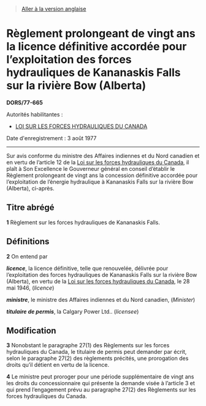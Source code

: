 > [Aller à la version anglaise](/en/Regulations/Statutory%20Orders%20and%20Regulations/77/665.md)

# Règlement prolongeant de vingt ans la licence définitive accordée pour l’exploitation des forces hydrauliques de Kananaskis Falls sur la rivière Bow (Alberta)

**DORS/77-665**

Autorités habilitantes : 
- [LOI SUR LES FORCES HYDRAULIQUES DU CANADA](/fr/Lois/Lois%20révisées%20du%20Canada/W/W-4.md)

Date d'enregistrement : 3 août 1977

----------

Sur avis conforme du ministre des Affaires indiennes et du Nord canadien et en vertu de l’article 12 de la [Loi sur les forces hydrauliques du Canada](/fr/Lois/Lois%20révisées%20du%20Canada/W/W-4.md), il plaît à Son Excellence le Gouverneur général en conseil d’établir le Règlement prolongeant de vingt ans la concession définitive accordée pour l’exploitation de l’énergie hydraulique à Kananaskis Falls sur la rivière Bow (Alberta), ci-après.




## Titre abrégé


**1** Règlement sur les forces hydrauliques de Kananaskis Falls.




## Définitions


**2** On entend par

***licence***, la licence définitive, telle que renouvelée, délivrée pour l’exploitation des forces hydrauliques de Kananaskis Falls sur la rivière Bow (Alberta), en vertu de la [Loi sur les forces hydrauliques du Canada](/fr/Lois/Lois%20révisées%20du%20Canada/W/W-4.md), le 28 mai 1946, (*licence*)

***ministre***, le ministre des Affaires indiennes et du Nord canadien, (*Minister*)

***titulaire de permis***, la Calgary Power Ltd.. (*licensee*)




## Modification


**3** Nonobstant le paragraphe 27(1) des Règlements sur les forces hydrauliques du Canada, le titulaire de permis peut demander par écrit, selon le paragraphe 27(2) des règlements précités, une prorogation des droits qu’il détient en vertu de la licence.



**4** Le ministre peut proroger pour une période supplémentaire de vingt ans les droits du concessionnaire qui présente la demande visée à l’article 3 et qui prend l’engagement prévu au paragraphe 27(2) des Règlements sur les forces hydrauliques du Canada.


